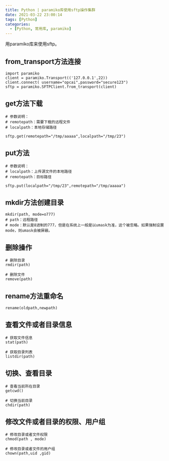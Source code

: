 ```yaml
---
title: Python | paramiko库使用sftp操作集群
date: 2021-03-22 23:00:14
tags: [Python]
categories: 
  - [Python, 常用库, paramiko]
---
```


用paramiko库来使用sftp。

<!-- more -->

## from_transport方法连接

```
import paramiko
client = paramiko.Transport(('127.0.0.1',22))
client.connect( username="opcai",password="secure123")
sftp = paramiko.SFTPClient.from_transport(client)
```

## get方法下载

```
# 参数说明：
# remotepath：需要下载的远程文件
# localpath：本地存储路径

sftp.get(remotepath="/tmp/aaaaa",localpath="/tmp/23")
```

## put方法

```
# 参数说明：
# localpath：上传源文件的本地路径
# remotepath：目标路径

sftp.put(localpath="/tmp/23",remotepath="/tmp/aaaaa")
```

## mkdir方法创建目录

```
mkdir(path, mode=o777)
# path：远程路径
# mode：默认是8进制的777，但是在系统上一般是以umask为准，这个被忽略。如果强制设置mode，则umask会被屏蔽。
```

## 删除操作

```
# 删除目录
rmdir(path)

# 删除文件
remove(path)
```

## rename方法重命名

```
rename(oldpath,newpath)
```

## 查看文件或者目录信息

```
# 获取文件信息
stat(path)

# 获取目录列表
listdir(path)
```

## 切换、查看目录

```
# 查看当前所在目录
getcwd()

# 切换当前目录
chdir(path)
```

## 修改文件或者目录的权限、用户组

```
# 修改目录或者文件权限
chmod(path , mode)

# 修改目录或者文件的用户组
chown(path,uid ,gid)
```
